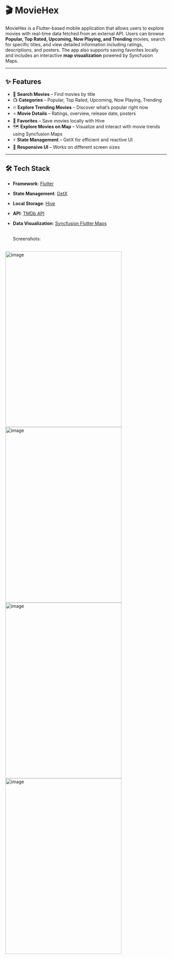 # 🎬 MovieHex

MovieHex is a Flutter-based mobile application that allows users to explore movies with real-time data fetched from an external API. Users can browse **Popular, Top Rated, Upcoming, Now Playing, and Trending** movies, search for specific titles, and view detailed information including ratings, descriptions, and posters. The app also supports saving favorites locally and includes an interactive **map visualization** powered by Syncfusion Maps.

---

## ✨ Features
- 🔎 **Search Movies** – Find movies by title  
- 📺 **Categories** – Popular, Top Rated, Upcoming, Now Playing, Trending  
- 🔥 **Explore Trending Movies** – Discover what’s popular right now  
- ⭐ **Movie Details** – Ratings, overview, release date, posters  
- 💾 **Favorites** – Save movies locally with Hive  
- 🗺️ **Explore Movies on Map** – Visualize and interact with movie trends using Syncfusion Maps  
- ⚡ **State Management** – GetX for efficient and reactive UI  
- 🎨 **Responsive UI** – Works on different screen sizes  

---

## 🛠️ Tech Stack
- **Framework**: [Flutter](https://flutter.dev/)  
- **State Management**: [GetX](https://pub.dev/packages/get)  
- **Local Storage**: [Hive](https://pub.dev/packages/hive)  
- **API**: [TMDb API](https://www.themoviedb.org/documentation/api)  
- **Data Visualization**: [Syncfusion Flutter Maps](https://pub.dev/packages/syncfusion_flutter_maps)

  <br>
  Screenshots:<br>
  <br>

<img width="363" height="548" alt="image" src="https://github.com/user-attachments/assets/f5ae1fa7-a55e-4f9d-bb63-bfe8bc809174"/>
<img width="363" height="548" alt="image" src="https://github.com/user-attachments/assets/68d93ffa-52fb-4cbc-a0f4-389c81c49524"/>
<br>
<img width="363" height="548" alt="image" src="https://github.com/user-attachments/assets/529ba827-1f2f-403e-9e26-0d32bdf570a8"/>
<img width="363" height="548" alt="image" src="https://github.com/user-attachments/assets/48c0b1ee-d889-4029-aa56-22263e8dba32"/>




